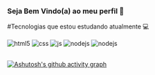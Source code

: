 ### Seja Bem Vindo(a) ao meu perfil 👋

<div >
  




</div>

#Tecnologias que estou estudando atualmente 💻 

<div style="display: inline_block">
  <img align="center" alt="html5" src="https://img.shields.io/badge/HTML5-E34F26?style=for-the-badge&logo=html5&logoColor=white" />
  <img align="center" alt="css" src="https://img.shields.io/badge/CSS3-1572B6?style=for-the-badge&logo=css3&logoColor=white" />
  <img align="center" alt="js" src="https://img.shields.io/badge/JavaScript-F7DF1E?style=for-the-badge&logo=javascript&logoColor=black" />
  <img align="center" alt="nodejs" src="https://img.shields.io/badge/Node.js-43853D?style=for-the-badge&logo=node.js&logoColor=white" />
  <img align="center" alt="nodejs" src="https://img.shields.io/badge/MongoDB-4EA94B?style=for-the-badge&logo=mongodb&logoColor=white" />
</div><br/>

[![Ashutosh's github activity graph](https://github-readme-activity-graph.vercel.app/graph?username=Emerson05&bg_color=201e1e&color=e3e3e3&line=79ff97&point=eff1ef&area=true&hide_border=true)](https://github.com/ashutosh00710/github-readme-activity-graph)
 
  
 

